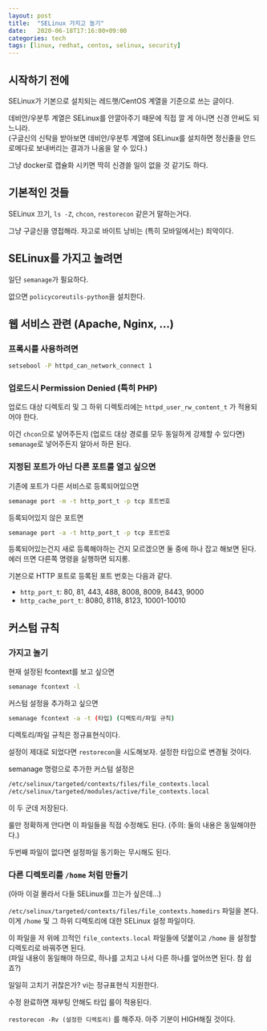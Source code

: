 ```yaml
---
layout: post
title:  "SELinux 가지고 놀기"
date:   2020-06-18T17:16:00+09:00
categories: tech
tags: [linux, redhat, centos, selinux, security]
---
```


## 시작하기 전에

SELinux가 기본으로 설치되는 레드햇/CentOS 계열을 기준으로 쓰는 글이다.

데비안/우분투 계열은 SELinux를 안깔아주기 때문에 직접 깔 게 아니면 신경 안써도 되느니라. \
(구글신의 신탁을 받아보면 데비안/우분투 계열에 SELinux를 설치하면 정신줄을 안드로메다로 보내버리는 결과가 나옴을 알 수 있다.)

그냥 docker로 캡슐화 시키면 딱히 신경쓸 일이 없을 것 같기도 하다.

## 기본적인 것들

SELinux 끄기, `ls -Z`, `chcon`, `restorecon` 같은거 말하는거다.

그냥 구글신을 영접해라. 자고로 바이트 낭비는 (특히 모바일에서는) 죄악이다.

## SELinux를 가지고 놀려면

일단 `semanage`가 필요하다.

없으면 `policycoreutils-python`을 설치한다.

## 웹 서비스 관련 (Apache, Nginx, ...)

### 프록시를 사용하려면

```sh
setsebool -P httpd_can_network_connect 1
```

### 업로드시 Permission Denied (특히 PHP)

업로드 대상 디렉토리 및 그 하위 디렉토리에는 `httpd_user_rw_content_t` 가 적용되어야 한다.

이건 `chcon`으로 넣어주든지 (업로드 대상 경로를 모두 동일하게 강제할 수 있다면) `semanage`로 넣어주든지 알아서 하믄 된다.

### 지정된 포트가 아닌 다른 포트를 열고 싶으면

기존에 포트가 다른 서비스로 등록되어있으면
```sh
semanage port -m -t http_port_t -p tcp 포트번호
```

등록되어있지 않은 포트면
```sh
semanage port -a -t http_port_t -p tcp 포트번호
```

등록되어있는건지 새로 등록해야하는 건지 모르겠으면 둘 중에 하나 잡고 해보면 된다. 에러 뜨면 다른쪽 명령을 실행하면 되지롱.

기본으로 HTTP 포트로 등록된 포트 번호는 다음과 같다.

* `http_port_t`: 80, 81, 443, 488, 8008, 8009, 8443, 9000
* `http_cache_port_t`: 8080, 8118, 8123, 10001-10010

## 커스텀 규칙

### 가지고 놀기

현재 설정된 fcontext를 보고 싶으면
```sh
semanage fcontext -l
```

커스텀 설정을 추가하고 싶으면
```sh
semanage fcontext -a -t (타입) (디렉토리/파일 규칙)
```
디렉토리/파일 규칙은 정규표현식이다.

설정이 제대로 되었다면 `restorecon`을 시도해보자. 설정한 타입으로 변경될 것이다.


semanage 명령으로 추가한 커스텀 설정은
```sh
/etc/selinux/targeted/contexts/files/file_contexts.local
/etc/selinux/targeted/modules/active/file_contexts.local
```
이 두 군데 저장된다.

룰만 정확하게 안다면 이 파일들을 직접 수정해도 된다. (주의: 둘의 내용은 동일해야한다.)

두번째 파일이 없다면 설정파일 동기화는 무시해도 된다.

### 다른 디렉토리를 `/home` 처럼 만들기

(아마 이걸 몰라서 다들 SELinux를 끄는가 싶은데...)

`/etc/selinux/targeted/contexts/files/file_contexts.homedirs` 파일을 본다. \
이게 `/home` 및 그 하위 디렉토리에 대한 SELinux 설정 파일이다.

이 파일을 저 위에 끄적인 `file_contexts.local` 파일들에 덧붙이고 `/home` 을 설정할 디렉토리로 바꿔주면 된다. \
(파일 내용이 동일해야 하므로, 하나를 고치고 나서 다른 하나를 엎어쓰면 된다. 참 쉽죠?)

일일히 고치기 귀찮은가? vi는 정규표현식 지원한다.

수정 완료하면 재부팅 안해도 타입 룰이 적용된다.

`restorecon -Rv (설정한 디렉토리)`
를 해주자. 아주 기분이 HIGH해질 것이다.
